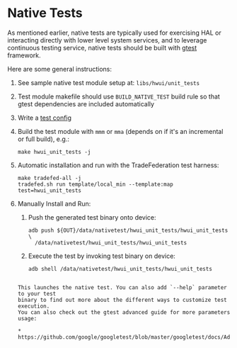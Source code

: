 # Native Tests

As mentioned earlier, native tests are typically used for exercising HAL or
interacting directly with lower level system services, and to leverage
continuous testing service, native tests should be built with
[gtest](https://github.com/google/googletests) framework.

Here are some general instructions:

1. See sample native test module setup at: `libs/hwui/unit_tests`
1. Test module makefile should use `BUILD_NATIVE_TEST` build rule so that
gtest dependencies are included automatically
1. Write a [test config](../test-config.md)
1. Build the test module with `mmm` or `mma` (depends on if it's an
incremental or full build), e.g.:

   ```shell
   make hwui_unit_tests -j
   ```
1.  Automatic installation and run with the TradeFederation test harness:

    ```
    make tradefed-all -j
    tradefed.sh run template/local_min --template:map test=hwui_unit_tests
    ```
1. Manually Install and Run:
   1. Push the generated test binary onto device:

      ```shell
      adb push ${OUT}/data/nativetest/hwui_unit_tests/hwui_unit_tests \
        /data/nativetest/hwui_unit_tests/hwui_unit_tests
      ```
   1. Execute the test by invoking test binary on device:

      ```shell
      adb shell /data/nativetest/hwui_unit_tests/hwui_unit_tests
   ```

   This launches the native test. You can also add `--help` parameter to your test
   binary to find out more about the different ways to customize test execution.
   You can also check out the gtest advanced guide for more parameters usage:

   *   https://github.com/google/googletest/blob/master/googletest/docs/AdvancedGuide.md
